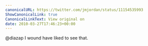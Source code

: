 ```yaml
---
canonicalURL: https://twitter.com/jmjordan/status/11154535993
ShowCanonicalLink: true
CanonicalLinkText: View original on
date: 2010-03-27T17:46:23+00:00
---
```

@diazap I wound have liked to see that.
